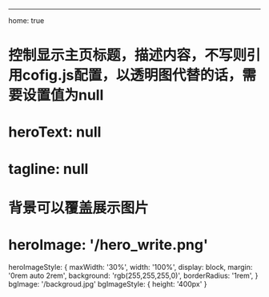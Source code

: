 ---
home: true
# 控制显示主页标题，描述内容，不写则引用cofig.js配置，以透明图代替的话，需要设置值为null
# heroText: null
# tagline: null
# 背景可以覆盖展示图片
# heroImage: '/hero_write.png'
heroImageStyle: {
  maxWidth: '30%',
  width: '100%',
  display: block,
  margin: '0rem auto 2rem',
  background: 'rgb(255,255,255,0)',
  borderRadius: '1rem',
}
bgImage: '/backgroud.jpg'
bgImageStyle: {
  height: '400px'
}